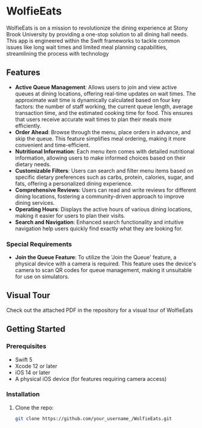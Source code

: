 # WolfieEats

WolfieEats is on a mission to revolutionize the dining experience at Stony Brook University by providing a one-stop solution to all dining hall needs. This app is engineered within the Swift frameworks to tackle common issues like long wait times and limited meal planning capabilities, streamlining the process with technology

## Features

- **Active Queue Management**: Allows users to join and view active queues at dining locations, offering real-time updates on wait times. The approximate wait time is dynamically calculated based on four key factors: the number of staff working, the current queue length, average transaction time, and the estimated cooking time for food. This ensures that users receive accurate wait times to plan their meals more efficiently.
- **Order Ahead**: Browse through the menu, place orders in advance, and skip the queue. This feature simplifies meal ordering, making it more convenient and time-efficient.
- **Nutritional Information**: Each menu item comes with detailed nutritional information, allowing users to make informed choices based on their dietary needs.
- **Customizable Filters**: Users can search and filter menu items based on specific dietary preferences such as carbs, protein, calories, sugar, and fats, offering a personalized dining experience.
- **Comprehensive Reviews**: Users can read and write reviews for different dining locations, fostering a community-driven approach to improve dining services.
- **Operating Hours**: Displays the active hours of various dining locations, making it easier for users to plan their visits.
- **Search and Navigation**: Enhanced search functionality and intuitive navigation help users quickly find exactly what they are looking for.

### Special Requirements

- **Join the Queue Feature**: To utilize the 'Join the Queue' feature, a physical device with a camera is required. This feature uses the device's camera to scan QR codes for queue management, making it unsuitable for use on simulators.

## Visual Tour

Check out the attached PDF in the repository for a visual tour of WolfieEats

## Getting Started

### Prerequisites

- Swift 5
- Xcode 12 or later
- iOS 14 or later
- A physical iOS device (for features requiring camera access)

### Installation

1. Clone the repo:
   ```sh
   git clone https://github.com/your_username_/WolfieEats.git
